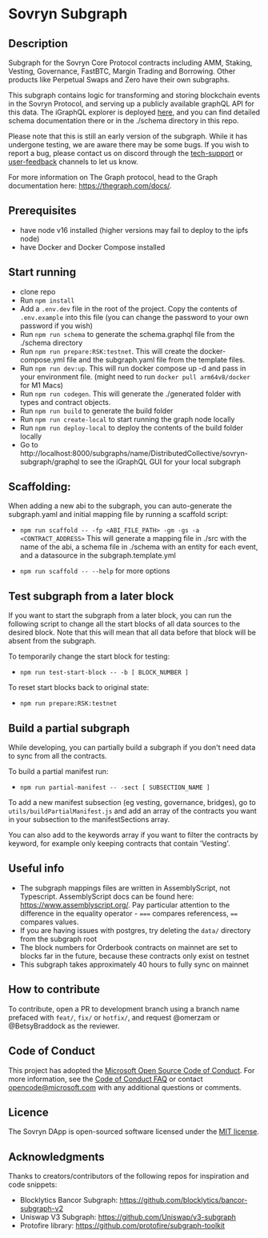 # Sovryn Subgraph

## Description

Subgraph for the Sovryn Core Protocol contracts including AMM, Staking, Vesting, Governance, FastBTC, Margin Trading and Borrowing. Other products like Perpetual Swaps and Zero have their own subgraphs.

This subgraph contains logic for transforming and storing blockchain events in the Sovryn Protocol, and serving up a publicly available graphQL API for this data. The iGraphQL explorer is deployed [here](https://subgraph.sovryn.app/subgraphs/name/DistributedCollective/sovryn-subgraph/graphql), and you can find detailed schema documentation there or in the ./schema directory in this repo.

Please note that this is still an early version of the subgraph. While it has undergone testing, we are aware there may be some bugs. If you wish to report a bug, please contact us on discord through the [tech-support](https://discord.com/channels/729675474665603133/813119624098611260) or [user-feedback](https://discord.com/channels/729675474665603133/750376232771780608) channels to let us know.

For more information on The Graph protocol, head to the Graph documentation here: https://thegraph.com/docs/.

## Prerequisites

- have node v16 installed (higher versions may fail to deploy to the ipfs node)
- have Docker and Docker Compose installed

## Start running

- clone repo
- Run `npm install`
- Add a `.env.dev` file in the root of the project. Copy the contents of `.env.example` into this file (you can change the password to your own password if you wish)
- Run `npm run schema` to generate the schema.graphql file from the ./schema directory
- Run `npm run prepare:RSK:testnet`. This will create the docker-compose.yml file and the subgraph.yaml file from the template files.
- Run `npm run dev:up`. This will run docker compose up -d and pass in your environment file. (might need to run `docker pull arm64v8/docker` for M1 Macs)
- Run `npm run codegen`. This will generate the ./generated folder with types and contract objects.
- Run `npm run build` to generate the build folder
- Run `npm run create-local` to start running the graph node locally
- Run `npm run deploy-local` to deploy the contents of the build folder locally
- Go to http://localhost:8000/subgraphs/name/DistributedCollective/sovryn-subgraph/graphql to see the iGraphQL GUI for your local subgraph

## Scaffolding:

When adding a new abi to the subgraph, you can auto-generate the subgraph.yaml and initial mapping file by running a scaffold script:

- `npm run scaffold -- -fp <ABI_FILE_PATH> -gm -gs -a <CONTRACT_ADDRESS>`
  This will generate a mapping file in ./src with the name of the abi, a schema file in ./schema with an entity for each event, and a datasource in the subgraph.template.yml

- `npm run scaffold -- --help` for more options

## Test subgraph from a later block

If you want to start the subgraph from a later block, you can run the following script to change all the start blocks of all data sources to the desired block. Note that this will mean that all data before that block will be absent from the subgraph.

To temporarily change the start block for testing:

- `npm run test-start-block -- -b [ BLOCK_NUMBER ]`

To reset start blocks back to original state:

- `npm run prepare:RSK:testnet`

## Build a partial subgraph

While developing, you can partially build a subgraph if you don't need data to sync from all the contracts.

To build a partial manifest run:

- `npm run partial-manifest -- -sect [ SUBSECTION_NAME ]`

To add a new manifest subsection (eg vesting, governance, bridges), go to `utils/buildPartialManifest.js` and add an array of the contracts you want in your subsection to the manifestSections array.

You can also add to the keywords array if you want to filter the contracts by keyword, for example only keeping contracts that contain 'Vesting'.

## Useful info

- The subgraph mappings files are written in AssemblyScript, not Typescript. AssemblyScript docs can be found here: https://www.assemblyscript.org/. Pay particular attention to the difference in the equality operator - `===` compares referencess, `==` compares values.
- If you are having issues with postgres, try deleting the `data/` directory from the subgraph root
- The block numbers for Orderbook contracts on mainnet are set to blocks far in the future, because these contracts only exist on testnet
- This subgraph takes approximately 40 hours to fully sync on mainnet

## How to contribute

To contribute, open a PR to development branch using a branch name prefaced with `feat/`, `fix/` or `hotfix/`, and request @omerzam or @BetsyBraddock as the reviewer.

## Code of Conduct

This project has adopted the [Microsoft Open Source Code of Conduct](https://opensource.microsoft.com/codeofconduct/). For more information, see the [Code of Conduct FAQ](https://opensource.microsoft.com/codeofconduct/faq/) or contact [opencode@microsoft.com](mailto:opencode@microsoft.com) with any additional questions or comments.

## Licence

The Sovryn DApp is open-sourced software licensed under the [MIT license](LICENSE).

## Acknowledgments

Thanks to creators/contributors of the following repos for inspiration and code snippets:

- Blocklytics Bancor Subgraph: https://github.com/blocklytics/bancor-subgraph-v2
- Uniswap V3 Subgraph: https://github.com/Uniswap/v3-subgraph
- Protofire library: https://github.com/protofire/subgraph-toolkit
